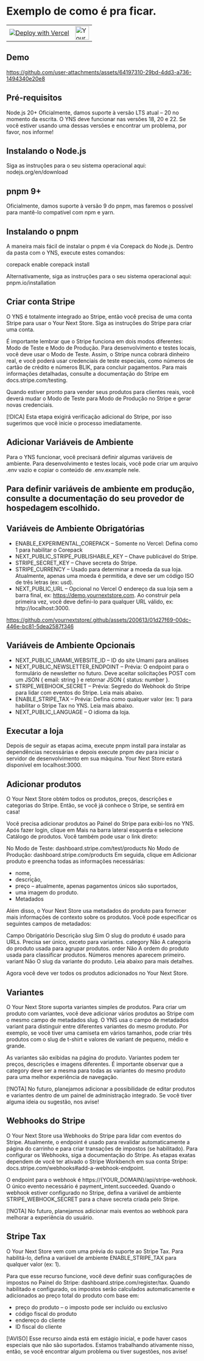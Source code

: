 # Exemplo de como é pra ficar.

<div align="center">
<table>
<tr>

<td>
	<a href="https://vercel.com/new/clone?repository-url=https%3A%2F%2Fgithub.com%2Fyournextstore%2Fyournextstore&env=ENABLE_EXPERIMENTAL_COREPACK,NEXT_PUBLIC_STRIPE_PUBLISHABLE_KEY,STRIPE_SECRET_KEY,STRIPE_CURRENCY&envDescription=Read%20more%20about%20required%20env%20variables%20in%20YNS&envLink=https%3A%2F%2Fgithub.com%2Fyournextstore%2Fyournextstore%2Ftree%2Fupcoming%3Ftab%3Dreadme-ov-file%23add-environmental-variables&project-name=yournextstore&repository-name=yournextstore&demo-title=Your%20Next%20Store&demo-description=A%20Next.js%20boilerplate%20for%20building%20your%20online%20store%20instantly%3A%20simple%2C%20quick%2C%20powerful.&demo-url=https%3A%2F%2Fdemo.yournextstore.com%2F&demo-image=https%3A%2F%2Fyournextstore.com%2Fdemo.png"><img src="https://vercel.com/button" alt="Deploy with Vercel" /></a>
</td>
<td>
<a href="https://www.producthunt.com/posts/your-next-store?utm_source=badge-featured&utm_medium=badge&utm_souce=badge-your&#0045;next&#0045;store">
	<picture>
		<source
			media="(prefers-color-scheme: dark)"
			srcSet="https://api.producthunt.com/widgets/embed-image/v1/featured.svg?post_id=459751&theme=dark"
		/>
		<img
			src="https://api.producthunt.com/widgets/embed-image/v1/featured.svg?post_id=459751&theme=light"
			height="36"
			alt="Your&#0032;Next&#0032;Store - E&#0045;Commerce&#0032;with&#0032;Stripe&#0032;as&#0032;the&#0032;backend | Product Hunt"
		/>
	</picture>
</a>
</td>
</tr>
</table>

</div>

## Demo

https://github.com/user-attachments/assets/64197310-29bd-4dd3-a736-1494340e20e8

## Pré-requisitos
Node.js 20+
Oficialmente, damos suporte à versão LTS atual – 20 no momento da escrita. O YNS deve funcionar nas versões 18, 20 e 22. Se você estiver usando uma dessas versões e encontrar um problema, por favor, nos informe!

## Instalando o Node.js
Siga as instruções para o seu sistema operacional aqui: nodejs.org/en/download

## pnpm 9+
Oficialmente, damos suporte à versão 9 do pnpm, mas faremos o possível para mantê-lo compatível com npm e yarn.

## Instalando o pnpm
A maneira mais fácil de instalar o pnpm é via Corepack do Node.js. Dentro da pasta com o YNS, execute estes comandos:

corepack enable
corepack install

Alternativamente, siga as instruções para o seu sistema operacional aqui: pnpm.io/installation

## Criar conta Stripe
O YNS é totalmente integrado ao Stripe, então você precisa de uma conta Stripe para usar o Your Next Store. Siga as instruções do Stripe para criar uma conta.

É importante lembrar que o Stripe funciona em dois modos diferentes: Modo de Teste e Modo de Produção. Para desenvolvimento e testes locais, você deve usar o Modo de Teste. Assim, o Stripe nunca cobrará dinheiro real, e você poderá usar credenciais de teste especiais, como números de cartão de crédito e números BLIK, para concluir pagamentos. Para mais informações detalhadas, consulte a documentação do Stripe em docs.stripe.com/testing.

Quando estiver pronto para vender seus produtos para clientes reais, você deverá mudar o Modo de Teste para Modo de Produção no Stripe e gerar novas credenciais.

[!DICA] Esta etapa exigirá verificação adicional do Stripe, por isso sugerimos que você inicie o processo imediatamente.

## Adicionar Variáveis de Ambiente
Para o YNS funcionar, você precisará definir algumas variáveis de ambiente. Para desenvolvimento e testes locais, você pode criar um arquivo .env vazio e copiar o conteúdo de .env.example nele.

## Para definir variáveis de ambiente em produção, consulte a documentação do seu provedor de hospedagem escolhido.

## Variáveis de Ambiente Obrigatórias

 - ENABLE_EXPERIMENTAL_COREPACK – Somente no Vercel: Defina como 1 para habilitar o Corepack
 - NEXT_PUBLIC_STRIPE_PUBLISHABLE_KEY – Chave publicável do Stripe.
 - STRIPE_SECRET_KEY – Chave secreta do Stripe.
 - STRIPE_CURRENCY – Usado para determinar a moeda da sua loja. Atualmente, apenas uma moeda é permitida, e deve ser um código ISO de três letras (ex: usd).
 - NEXT_PUBLIC_URL – Opcional no Vercel O endereço da sua loja sem a barra final, ex: https://demo.yournextstore.com. Ao construir pela primeira vez, você deve defini-lo para qualquer URL válido, ex: http://localhost:3000.
   
https://github.com/yournextstore/.github/assets/200613/01d27f69-00dc-446e-bc81-5dea2587f346

## Variáveis de Ambiente Opcionais
 - NEXT_PUBLIC_UMAMI_WEBSITE_ID – ID do site Umami para análises
 - NEXT_PUBLIC_NEWSLETTER_ENDPOINT – Prévia: O endpoint para o formulário de newsletter no futuro. Deve aceitar solicitações POST com um JSON { email: string } e retornar JSON { status: number }.
 - STRIPE_WEBHOOK_SECRET – Prévia: Segredo do Webhook do Stripe para lidar com eventos do Stripe. Leia mais abaixo.
 - ENABLE_STRIPE_TAX – Prévia: Defina como qualquer valor (ex: 1) para habilitar o Stripe Tax no YNS. Leia mais abaixo.
 - NEXT_PUBLIC_LANGUAGE – O idioma da loja.

## Executar a loja
Depois de seguir as etapas acima, execute pnpm install para instalar as dependências necessárias e depois execute pnpm dev para iniciar o servidor de desenvolvimento em sua máquina. Your Next Store estará disponível em localhost:3000.

## Adicionar produtos
O Your Next Store obtém todos os produtos, preços, descrições e categorias do Stripe. Então, se você já conhece o Stripe, se sentirá em casa!

Você precisa adicionar produtos ao Painel do Stripe para exibi-los no YNS. Após fazer login, clique em Mais na barra lateral esquerda e selecione Catálogo de produtos. Você também pode usar o link direto:

No Modo de Teste: dashboard.stripe.com/test/products
No Modo de Produção: dashboard.stripe.com/products
Em seguida, clique em Adicionar produto e preencha todas as informações necessárias:

 - nome,
 - descrição,
 - preço – atualmente, apenas pagamentos únicos são suportados,
 - uma imagem do produto.
 - Metadados

Além disso, o Your Next Store usa metadados do produto para fornecer mais informações de contexto sobre os produtos. Você pode especificar os seguintes campos de metadados:

Campo	  Obrigatório	Descrição
slug	  Sim		O slug do produto é usado para URLs. Precisa ser único, exceto para variantes.
category  Não		A categoria do produto usada para agrupar produtos.
order	  Não		A ordem do produto usada para classificar produtos. Números menores aparecem primeiro.
variant	  Não		O slug da variante do produto. Leia abaixo para mais detalhes.

Agora você deve ver todos os produtos adicionados no Your Next Store.


## Variantes
O Your Next Store suporta variantes simples de produtos. Para criar um produto com variantes, você deve adicionar vários produtos ao Stripe com o mesmo campo de metadados slug. O YNS usa o campo de metadados variant para distinguir entre diferentes variantes do mesmo produto. Por exemplo, se você tiver uma camiseta em vários tamanhos, pode criar três produtos com o slug de t-shirt e valores de variant de pequeno, médio e grande.

As variantes são exibidas na página do produto. Variantes podem ter preços, descrições e imagens diferentes. É importante observar que a category deve ser a mesma para todas as variantes do mesmo produto para uma melhor experiência de navegação.

[!NOTA] No futuro, planejamos adicionar a possibilidade de editar produtos e variantes dentro de um painel de administração integrado. Se você tiver alguma ideia ou sugestão, nos avise!

## Webhooks do Stripe
O Your Next Store usa Webhooks do Stripe para lidar com eventos do Stripe. Atualmente, o endpoint é usado para revalidar automaticamente a página do carrinho e para criar transações de impostos (se habilitado). Para configurar os Webhooks, siga a documentação do Stripe. As etapas exatas dependem de você ter ativado o Stripe Workbench em sua conta Stripe: docs.stripe.com/webhooks#add-a-webhook-endpoint.

O endpoint para o webhook é https://{YOUR_DOMAIN}/api/stripe-webhook. O único evento necessário é payment_intent.succeeded. Quando o webhook estiver configurado no Stripe, defina a variável de ambiente STRIPE_WEBHOOK_SECRET para a chave secreta criada pelo Stripe.

[!NOTA] No futuro, planejamos adicionar mais eventos ao webhook para melhorar a experiência do usuário.

## Stripe Tax
O Your Next Store vem com uma prévia do suporte ao Stripe Tax. Para habilitá-lo, defina a variável de ambiente ENABLE_STRIPE_TAX para qualquer valor (ex: 1).

Para que esse recurso funcione, você deve definir suas configurações de impostos no Painel do Stripe: dashboard.stripe.com/register/tax. Quando habilitado e configurado, os impostos serão calculados automaticamente e adicionados ao preço total do produto com base em:

 - preço do produto – o imposto pode ser incluído ou exclusivo
 - código fiscal do produto
 - endereço do cliente
 - ID fiscal do cliente
   
[!AVISO] Esse recurso ainda está em estágio inicial, e pode haver casos especiais que não são suportados. Estamos trabalhando ativamente nisso, então, se você encontrar algum problema ou tiver sugestões, nos avise!
